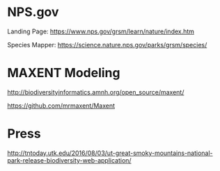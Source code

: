 # NPS.gov
Landing Page:
https://www.nps.gov/grsm/learn/nature/index.htm

Species Mapper:
https://science.nature.nps.gov/parks/grsm/species/

# MAXENT Modeling
http://biodiversityinformatics.amnh.org/open_source/maxent/

https://github.com/mrmaxent/Maxent

# Press
http://tntoday.utk.edu/2016/08/03/ut-great-smoky-mountains-national-park-release-biodiversity-web-application/
